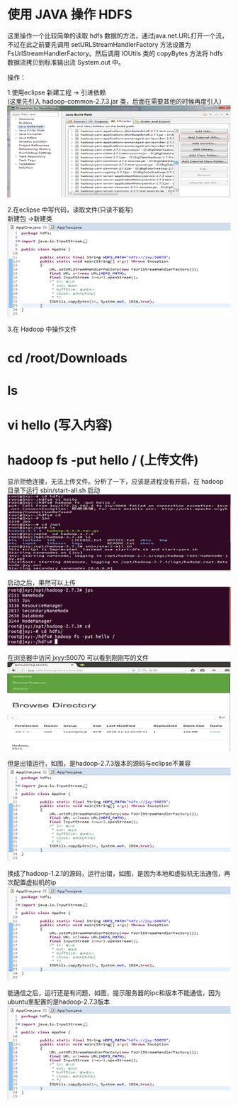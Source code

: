 ﻿# 使用 JAVA 操作 HDFS

  这里操作一个比较简单的读取 hdfs 数据的方法，通过java.net.URL打开一个流，不过在此之前要先调用 setURLStreamHandlerFactory 方法设置为 FsUrlStreamHandlerFactory。然后调用 IOUtils 类的 copyBytes 方法将 hdfs 数据流拷贝到标准输出流 System.out 中。

  操作：

1.使用eclipse 新建工程 -> 引进依赖                                         
 (这里先引入 hadoop-common-2.7.3.jar 类，后面在需要其他的时候再度引入)          
 ![图片](https://github.com/Hiooary/hadoop_4.io/blob/master/images/andExterl.PNG)

2.在eclipse 中写代码，读取文件(只读不能写)                                   
  新建包 ->新建类                                                            
 ![图片](https://github.com/Hiooary/hadoop_4.io/blob/master/images/AppOne.PNG)

3.在 Hadoop 中操作文件
  <br>
  # cd /root/Downloads 
  # ls 
  # vi hello (写入内容) 
  # hadoop fs -put hello / (上传文件)</br>
  
  显示拒绝连接，无法上传文件。分析了一下，应该是进程没有开启，在 hadoop 目录下运行 sbin/start-all.sh 启动
  ![图片](https://github.com/Hiooary/hadoop_4.io/blob/master/images/APP1.PNG)  

  启动之后，果然可以上传
  ![图片](https://github.com/Hiooary/hadoop_4.io/blob/master/images/APP2.PNG)  
  
  在浏览器中访问 jxyy:50070 可以看到刚刚写的文件
  ![图片](https://github.com/Hiooary/hadoop_4.io/blob/master/images/hello.PNG)
  
  但是出错运行，如图，是hadoop-2.7.3版本的源码与eclipse不兼容
  ![图片](https://github.com/Hiooary/hadoop_4.io/blob/master/images/AppOne.PNG)
  
  换成了hadoop-1.2.1的源码，运行出错，如图，是因为本地和虚拟机无法通信，再次配置虚拟机的ip
  ![图片](https://github.com/Hiooary/hadoop_4.io/blob/master/images/AppOne.PNG)
  
  能通信之后，运行还是有问题，如图，提示服务器的ipc和版本不能通信，因为ubuntu里配置的是hadoop-2.7.3版本
  ![图片](https://github.com/Hiooary/hadoop_4.io/blob/master/images/AppOne.PNG)


